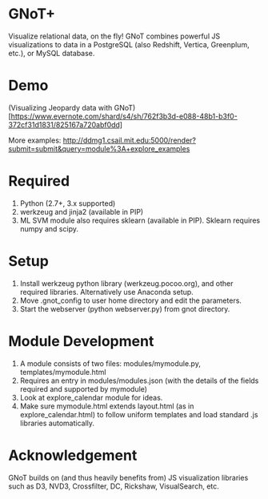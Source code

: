 GNoT+
====
Visualize relational data, on the fly!
GNoT combines powerful JS visualizations to data in a PostgreSQL (also Redshift, Vertica, Greenplum, etc.), or MySQL database.

Demo
===
(Visualizing Jeopardy data with GNoT)[https://www.evernote.com/shard/s4/sh/762f3b3d-e088-48b1-b3f0-372cf31d1831/825167a720abf0dd]

More examples:
http://ddmg1.csail.mit.edu:5000/render?submit=submit&query=module%3A+explore_examples

Required
===
1. Python (2.7+, 3.x supported)
2. werkzeug and jinja2 (available in PIP)
3. ML SVM module also requires sklearn (available in PIP). Sklearn requires numpy and scipy.

Setup
====
1. Install werkzeug python library (werkzeug.pocoo.org), and other required libraries. Alternatively use Anaconda setup.
2. Move .gnot_config to user home directory and edit the parameters.
3. Start the webserver (python webserver.py) from gnot directory.

Module Development
====
1. A module consists of two files: modules/mymodule.py, templates/mymodule.html
2. Requires an entry in modules/modules.json (with the details of the fields required and supported by mymodule)
3. Look at explore_calendar module for ideas.
4. Make sure mymodule.html extends layout.html (as in explore_calendar.html) to follow uniform templates and load standard .js libraries automatically.

Acknowledgement
====
GNoT builds on (and thus heavily benefits from) JS visualization libraries such as D3, NVD3, Crossfilter, DC, Rickshaw, VisualSearch, etc.
